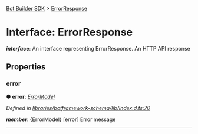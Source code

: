 [Bot Builder SDK](../README.md) > [ErrorResponse](../interfaces/botbuilder.errorresponse.md)



# Interface: ErrorResponse

*__interface__*: An interface representing ErrorResponse. An HTTP API response



## Properties
<a id="error"></a>

###  error

**●  error**:  *[ErrorModel](botbuilder.errormodel.md)* 

*Defined in [libraries/botframework-schema/lib/index.d.ts:70](https://github.com/Microsoft/botbuilder-js/blob/f596b7c/libraries/botframework-schema/lib/index.d.ts#L70)*


*__member__*: {ErrorModel} [error] Error message





___


